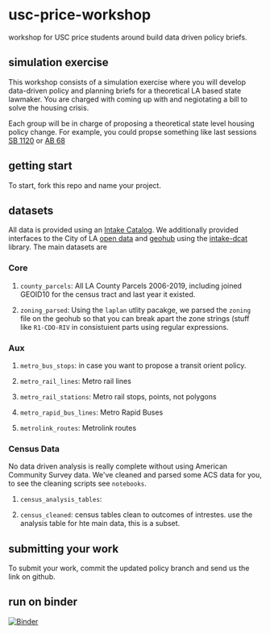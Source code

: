 # usc-price-workshop
workshop for USC price students around build data driven policy briefs.

## simulation exercise 

This workshop consists of a simulation exercise where you will develop data-driven policy and planning briefs for a theoretical LA based state lawmaker. You are charged with coming up with and negiotating a bill to solve the housing crisis. 

Each group will be in charge of proposing a theoretical state level housing policy change. For example, you could propse something like last sessions [SB 1120](https://leginfo.legislature.ca.gov/faces/billNavClient.xhtml?bill_id=201920200SB1120) or [AB 68](https://leginfo.legislature.ca.gov/faces/billNavClient.xhtml?bill_id=201920200AB68)

## getting start 
To start, fork this repo and name your project.

## datasets 
All data is provided using an [Intake Catalog](https://intake.readthedocs.io/en/latest/catalog.html). We additionally provided interfaces to the City of LA [open data](http://data.lacity.org) and [geohub](http://geohub.lacity.org) using the [intake-dcat](https://github.com/cityoflosangeles/intake-dcat) library. The main datasets are

### Core 
1) `county_parcels`: All LA County Parcels 2006-2019, including joined GEOID10 for the census tract and last year it existed. 

1) `zoning_parsed`: Using the `laplan` utlity pacakge, we parsed the `zoning` file on the geohub so that you can break apart the zone strings (stuff like `R1-CDO-RIV` in consistuient parts using regular expressions. 

### Aux 
1) `metro_bus_stops`: in case you want to propose a transit orient policy. 

1) `metro_rail_lines`: Metro rail lines 

1) `metro_rail_stations`: Metro rail stops, points, not polygons 

1) `metro_rapid_bus_lines`: Metro Rapid Buses 

1) `metrolink_routes`: Metrolink routes 

### Census Data 

No data driven analysis is really complete without using American Community Survey data. We've cleaned and parsed some ACS data for you, to see the cleaning scripts see `notebooks`. 

1) `census_analysis_tables`: 

1) `census_cleaned`: census tables clean to outcomes of intrestes. use the analysis table for hte main data, this is a subset. 

## submitting your work 
To submit your work, commit the updated policy branch and send us the link on github.  

## run on binder

[![Binder](https://mybinder.org/badge_logo.svg)](https://mybinder.org/v2/gh/hunterowens/usc-price-workshop/main)

